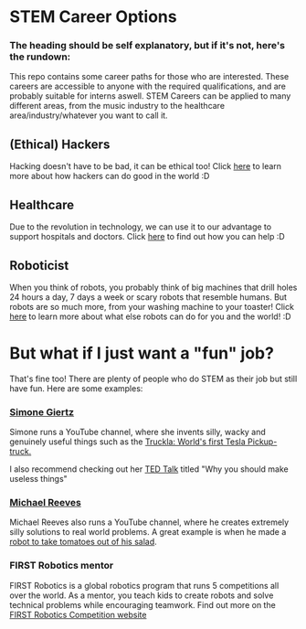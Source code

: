 # STEM Career Options

### The heading should be self explanatory, but if it's not, here's the rundown:

This repo contains some career paths for those who are interested.
These careers are accessible to anyone with the required qualifications, and are probably suitable for interns aswell. STEM Careers can be applied to many different areas, from the music industry to the healthcare area/industry/whatever you want to call it.

## (Ethical) Hackers

Hacking doesn't have to be bad, it can be ethical too! Click [here](https://github.com/Neoskimmer/careers-work/blob/main/robot-designer.md) to learn more about how hackers can do good in the world :D

## Healthcare

Due to the revolution in technology, we can use it to our advantage to support hospitals and doctors. Click [here](https://github.com/Neoskimmer/careers-work/blob/main/robots%20and%20software%20in%20healthcare.md) to find out how you can help :D

## Roboticist

When you think of robots, you probably think of big machines that drill holes 24 hours a day, 7 days a week or scary robots that resemble humans. But robots are so much more, from your washing machine to your toaster! Click [here](https://github.com/Neoskimmer/careers-work/blob/main/robot-designer.md) to learn more about what else robots can do for you and the world! :D

# But what if I just want a "fun" job?

That's fine too! There are plenty of people who do STEM as their job but still have fun.
Here are some examples:

### [Simone Giertz](https://www.youtube.com/@simonegiertz) 

Simone runs a YouTube channel, where she invents silly, wacky and genuinely useful things such as the [Truckla: World's first Tesla Pickup-truck.](https://youtu.be/R35gWBtLCYg?si=WlU896mdkG8A5trh)

I also recommend checking out her [TED Talk](https://www.youtube.com/watch?v=c0bsKc4tiuY) titled "Why you should make useless things"

### [Michael Reeves](https://www.youtube.com/@MichaelReeves)

Michael Reeves also runs a YouTube channel, where he creates extremely silly solutions to real world problems. A great example is when he made a [robot to take tomatoes out of his salad](https://www.youtube.com/watch?v=c2gq4IwIc_s).

### FIRST Robotics mentor

FIRST Robotics is a global robotics program that runs 5 competitions all over the world. As a mentor, you teach kids to create robots and solve technical problems while encouraging teamwork. Find out more on the [FIRST Robotics Competition website](https://www.firstinspires.org/ways-to-help/volunteer/mentors-and-coaches)
